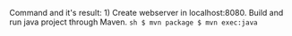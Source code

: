 Command and it's result:
    1) Create webserver in localhost:8080. Build and run java project through Maven. 
    ```sh
       $ mvn package
       $ mvn exec:java
    ```
